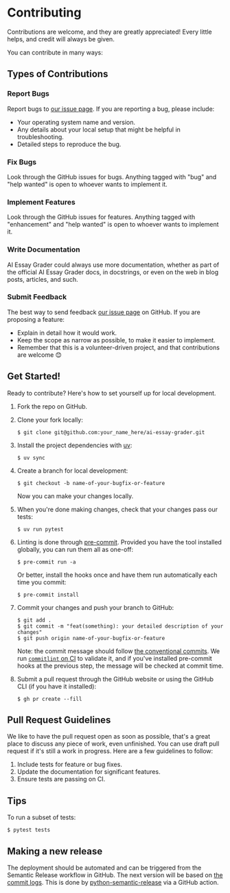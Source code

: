 # Contributing

Contributions are welcome, and they are greatly appreciated! Every little helps, and credit will always be given.

You can contribute in many ways:

## Types of Contributions

### Report Bugs

Report bugs to [our issue page][gh-issues]. If you are reporting a bug, please include:

- Your operating system name and version.
- Any details about your local setup that might be helpful in troubleshooting.
- Detailed steps to reproduce the bug.

### Fix Bugs

Look through the GitHub issues for bugs. Anything tagged with "bug" and "help wanted" is open to whoever wants to implement it.

### Implement Features

Look through the GitHub issues for features. Anything tagged with "enhancement" and "help wanted" is open to whoever wants to implement it.

### Write Documentation

AI Essay Grader could always use more documentation, whether as part of the official AI Essay Grader docs, in docstrings, or even on the web in blog posts, articles, and such.

### Submit Feedback

The best way to send feedback [our issue page][gh-issues] on GitHub. If you are proposing a feature:

- Explain in detail how it would work.
- Keep the scope as narrow as possible, to make it easier to implement.
- Remember that this is a volunteer-driven project, and that contributions are welcome 😊

## Get Started!

Ready to contribute? Here's how to set yourself up for local development.

1. Fork the repo on GitHub.

2. Clone your fork locally:

   ```shell
   $ git clone git@github.com:your_name_here/ai-essay-grader.git
   ```

3. Install the project dependencies with [uv](https://docs.astral.sh/uv/):

   ```shell
   $ uv sync
   ```

4. Create a branch for local development:

   ```shell
   $ git checkout -b name-of-your-bugfix-or-feature
   ```

   Now you can make your changes locally.

5. When you're done making changes, check that your changes pass our tests:

   ```shell
   $ uv run pytest
   ```

6. Linting is done through [pre-commit](https://pre-commit.com). Provided you have the tool installed globally, you can run them all as one-off:

   ```shell
   $ pre-commit run -a
   ```

   Or better, install the hooks once and have them run automatically each time you commit:

   ```shell
   $ pre-commit install
   ```

7. Commit your changes and push your branch to GitHub:

   ```shell
   $ git add .
   $ git commit -m "feat(something): your detailed description of your changes"
   $ git push origin name-of-your-bugfix-or-feature
   ```

   Note: the commit message should follow [the conventional commits](https://www.conventionalcommits.org). We run [`commitlint` on CI](https://github.com/marketplace/actions/commit-linter) to validate it, and if you've installed pre-commit hooks at the previous step, the message will be checked at commit time.

8. Submit a pull request through the GitHub website or using the GitHub CLI (if you have it installed):

   ```shell
   $ gh pr create --fill
   ```

## Pull Request Guidelines

We like to have the pull request open as soon as possible, that's a great place to discuss any piece of work, even unfinished. You can use draft pull request if it's still a work in progress. Here are a few guidelines to follow:

1. Include tests for feature or bug fixes.
2. Update the documentation for significant features.
3. Ensure tests are passing on CI.

## Tips

To run a subset of tests:

```shell
$ pytest tests
```

## Making a new release

The deployment should be automated and can be triggered from the Semantic Release workflow in GitHub. The next version will be based on [the commit logs](https://python-semantic-release.readthedocs.io/en/latest/commit-log-parsing.html#commit-log-parsing). This is done by [python-semantic-release](https://python-semantic-release.readthedocs.io/en/latest/index.html) via a GitHub action.

[gh-issues]: https://github.com/markm-io/ai-essay-grader/issues
